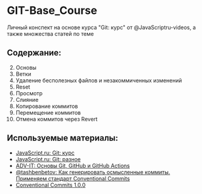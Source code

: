 # GIT-Base_Course
Личный конспект на основе курса "Git: курс" от @JavaScriptru-videos, а также множества статей по теме

## Содержание:
2. Основы
3. Ветки
4. Удаление бесполезных файлов и незакоммиченных изменений
5. Reset
6. Просмотр
7. Слияние
8. Копирование коммитов
9. Перемещение коммитов
10. Отмена коммитов через Revert

## Используемые материалы:
+ [JavaScript.ru: Git: курс](https://www.youtube.com/playlist?list=PLDyvV36pndZFHXjXuwA_NywNrVQO0aQqb)
+ [JavaScript.ru: Git: разное](https://www.youtube.com/playlist?list=PLDyvV36pndZEB7kWWocU4QSn-G78LoaEE)
+ [ADV-IT: Основы Git, GitHub и GitHub Actions](https://www.youtube.com/playlist?list=PLg5SS_4L6LYstwxTEOU05E0URTHnbtA0l)
+ [@tashbenbetov: Как генерировать осмысленные коммиты. Применяем стандарт Conventional Commits](https://habr.com/ru/companies/yandex/articles/431432/)
+ [Conventional Commits 1.0.0](https://www.conventionalcommits.org/en/v1.0.0/)

